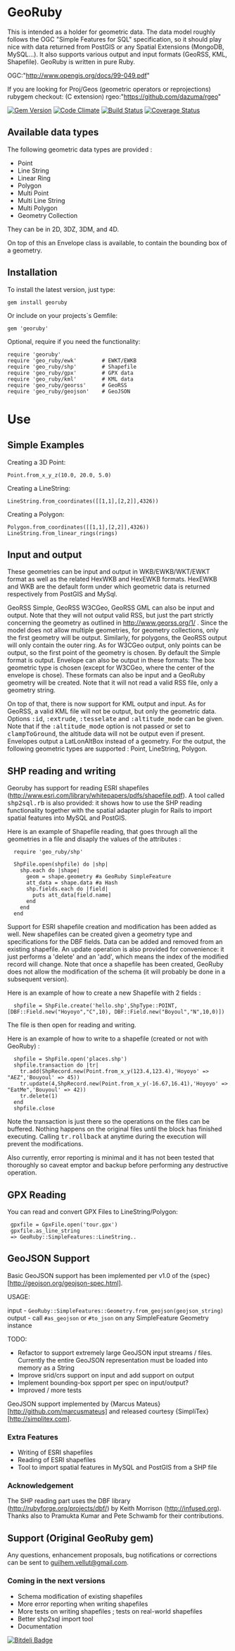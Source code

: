 GeoRuby
=======

This is intended as a holder for geometric data.
The data model roughly follows the OGC "Simple Features for SQL" specification,
so it should play nice with data returned from PostGIS or any Spatial Extensions (MongoDB, MySQL...).
It also supports various output and input formats (GeoRSS, KML, Shapefile).
GeoRuby is written in pure Ruby.

OGC:"http://www.opengis.org/docs/99-049.pdf"

If you are looking for Proj/Geos (geometric operators or reprojections) rubygem checkout: (C extension)
rgeo:"https://github.com/dazuma/rgeo"

[![Gem Version](https://badge.fury.io/rb/georuby.png)](http://badge.fury.io/rb/georuby)
[![Code Climate](https://codeclimate.com/github/nofxx/georuby.png)](https://codeclimate.com/github/nofxx/georuby)
[![Build Status](https://travis-ci.org/nofxx/georuby.png?branch=master)](https://travis-ci.org/nofxx/georuby)
[![Coverage Status](https://coveralls.io/repos/nofxx/georuby/badge.png)](https://coveralls.io/r/nofxx/georuby)


Available data types
--------------------

The following geometric data types are provided :
- Point
- Line String
- Linear Ring
- Polygon
- Multi Point
- Multi Line String
- Multi Polygon
- Geometry Collection

They can be in 2D, 3DZ, 3DM, and 4D.

On top of this an Envelope class is available, to contain the bounding box of a geometry.


Installation
------------

To install the latest version, just type:

    gem install georuby

Or include on your projects`s Gemfile:

    gem 'georuby'


Optional, require if you need the functionality:


    require 'georuby'
    require 'geo_ruby/ewk'        # EWKT/EWKB
    require 'geo_ruby/shp'        # Shapefile
    require 'geo_ruby/gpx'        # GPX data
    require 'geo_ruby/kml'        # KML data
    require 'geo_ruby/georss'     # GeoRSS
    require 'geo_ruby/geojson'    # GeoJSON


Use
===

Simple Examples
----------------

Creating a 3D Point:

    Point.from_x_y_z(10.0, 20.0, 5.0)


Creating a LineString:

    LineString.from_coordinates([[1,1],[2,2]],4326))


Creating a Polygon:

    Polygon.from_coordinates([[1,1],[2,2]],4326))
    LineString.from_linear_rings(rings)


Input and output
----------------

These geometries can be input and output in WKB/EWKB/WKT/EWKT format as well as
the related HexWKB and HexEWKB formats. HexEWKB and WKB are the default form under
which geometric data is returned respectively from PostGIS and MySql.

GeoRSS Simple, GeoRSS W3CGeo, GeoRSS GML can also be input and output.
Note that they will not output valid RSS, but just the part strictly concerning
the geometry as outlined in http://www.georss.org/1/ . Since the model does
not allow multiple geometries, for geometry collections, only the first geometry
will be output. Similarly, for polygons, the GeoRSS output will only contain the outer ring.
As for W3CGeo output, only points can be output, so the first point of the geometry is chosen.
By default the Simple format is output. Envelope can also be output in these formats:
The box geometric type is chosen (except for W3CGeo, where the center of the envelope is chose).
These formats can also be input and a GeoRuby geometry will be created.
Note that it will not read a valid RSS file, only a geometry string.

On top of that, there is now support for KML output and input.
As for GeoRSS, a valid KML file will not be output, but only the geometric data.
Options <tt>:id</tt>, <tt>:extrude</tt>, <tt>:tesselate</tt> and <tt>:altitude_mode</tt> can be given.
Note that if the <tt>:altitude_mode</tt> option is not passed or set to <tt>clampToGround</tt>,
the altitude data will not be output even if present. Envelopes output a LatLonAltBox instead of a geometry.
For the output, the following geometric types are supported : Point, LineString, Polygon.


SHP reading and writing
---

Georuby has support for reading ESRI shapefiles (http://www.esri.com/library/whitepapers/pdfs/shapefile.pdf).
A tool called <tt>shp2sql.rb</tt> is also provided: it shows how to use the SHP reading functionality together
with the spatial adapter plugin for Rails to import spatial features into MySQL and PostGIS.

Here is an example of Shapefile reading, that goes through all the geometries
in a file and disaply the values of the attributes :

      require 'geo_ruby/shp'

      ShpFile.open(shpfile) do |shp|
        shp.each do |shape|
          geom = shape.geometry #a GeoRuby SimpleFeature
          att_data = shape.data #a Hash
          shp.fields.each do |field|
            puts att_data[field.name]
          end
        end
      end

Support for ESRI shapefile creation and modification has been added as well.
New shapefiles can be created given a geometry type and specifications for the DBF fields.
Data can be added and removed from an existing shapefile.
An update operation is also provided for convenience: it just performs a 'delete' and an 'add',
which means the index of the modified record will change. Note that once a shapefile has been created,
GeoRuby does not allow the modification of the schema (it will probably be done in a subsequent version).

Here is an example of how to create a new Shapefile with 2 fields :

      shpfile = ShpFile.create('hello.shp',ShpType::POINT,[DBF::Field.new("Hoyoyo","C",10), DBF::Field.new("Boyoul","N",10,0)])

The file is then open for reading and writing.

Here is an example of how to write to a shapefile (created or not with GeoRuby) :

      shpfile = ShpFile.open('places.shp')
      shpfile.transaction do |tr|
        tr.add(ShpRecord.new(Point.from_x_y(123.4,123.4),'Hoyoyo' => "AEZ",'Bouyoul' => 45))
        tr.update(4,ShpRecord.new(Point.from_x_y(-16.67,16.41),'Hoyoyo' => "EatMe",'Bouyoul' => 42))
        tr.delete(1)
      end
      shpfile.close

Note the transaction is just there so the operations on the files can be buffered.
Nothing happens on the original files until the block has finished executing.
Calling <tt>tr.rollback</tt> at anytime during the execution will prevent the modifications.

Also currently, error reporting is minimal and it has not been tested that
thoroughly so caveat emptor and backup before performing any destructive operation.


GPX Reading
-----------

You can read and convert GPX Files to LineString/Polygon:

     gpxfile = GpxFile.open('tour.gpx')
     gpxfile.as_line_string
     => GeoRuby::SimpleFeatures::LineString..


GeoJSON Support
---------------

Basic GeoJSON support has been implemented per v1.0 of the {spec}[http://geojson.org/geojson-spec.html].

USAGE:

 input - `GeoRuby::SimpleFeatures::Geometry.from_geojson(geojson_string)`
 output - call `#as_geojson` or `#to_json` on any SimpleFeature Geometry instance

TODO:

 * Refactor to support extremely large GeoJSON input streams / files. Currently
   the entire GeoJSON representation must be loaded into memory as a String
 * Improve srid/crs support on input and add support on output
 * Implement bounding-box spport per spec on input/output?
 * Improved / more tests

GeoJSON support implemented by {Marcus Mateus}[http://github.com/marcusmateus] and released courtesy {SimpliTex}[http://simplitex.com].


### Extra Features

- Writing of ESRI shapefiles
- Reading of ESRI shapefiles
- Tool to import spatial features in MySQL and PostGIS from a SHP file


### Acknowledgement

The SHP reading part uses the DBF library (http://rubyforge.org/projects/dbf/) by Keith Morrison (http://infused.org).
Thanks also to Pramukta Kumar and Pete Schwamb for their contributions.


## Support (Original GeoRuby gem)

Any questions, enhancement proposals, bug notifications or corrections
can be sent to guilhem.vellut@gmail.com.


### Coming in the next versions

- Schema modification of existing shapefiles
- More error reporting when writing shapefiles
- More tests on writing shapefiles ; tests on real-world shapefiles
- Better shp2sql import tool
- Documentation


[![Bitdeli Badge](https://d2weczhvl823v0.cloudfront.net/nofxx/georuby/trend.png)](https://bitdeli.com/free "Bitdeli Badge")
